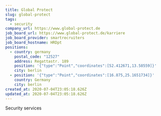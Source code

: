 ```yaml
---
title: Global Protect
slug: global-protect
tags:
  - security
company_url: https://www.global-protect.de
job_board_url: https://www.global-protect.de/karriere
job_board_provider: smartrecruiters
job_board_hostname: HRDpt
positions:
  - country: germany
    postal_code: "12527"
    address: Regattastr. 189
    position: '{"type":"Point","coordinates":[52.412671,13.58559]}'
    city: berlin
  - position: '{"type":"Point","coordinates":[16.875,25.1651734]}'
    country: Germany
    city: berlin
created_at: 2020-07-04T23:05:18.626Z
updated_at: 2020-07-04T23:05:18.626Z
---
```

Security services